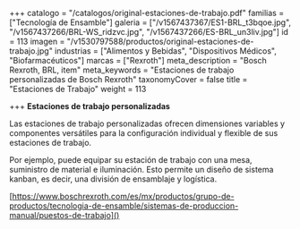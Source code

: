 +++
catalogo = "/catalogos/original-estaciones-de-trabajo.pdf"
familias = ["Tecnología de Ensamble"]
galeria = ["/v1567437367/ES1-BRL_t3bqoe.jpg", "/v1567437266/BRL-WS_ridzvc.jpg", "/v1567437266/ES-BRL_un3liv.jpg"]
id = 113
imagen = "/v1530797588/productos/original-estaciones-de-trabajo.jpg"
industrias = ["Alimentos y Bebidas", "Dispositivos Médicos", "Biofarmacéuticos"]
marcas = ["Rexroth"]
meta_description = "Bosch Rexroth, BRL, item"
meta_keywords = "Estaciones de trabajo personalizadas de Bosch Rexroth"
taxonomyCover = false
title = "Estaciones de Trabajo"
weight = 113

+++
**Estaciones de trabajo personalizadas**

Las estaciones de trabajo personalizadas ofrecen dimensiones variables y componentes versátiles para la configuración individual y flexible de sus estaciones de trabajo.

Por ejemplo, puede equipar su estación de trabajo con una mesa, suministro de material e iluminación. Esto permite un diseño de sistema kanban, es decir, una división de ensamblaje y logística.

[https://www.boschrexroth.com/es/mx/productos/grupo-de-productos/tecnologia-de-ensamble/sistemas-de-produccion-manual/puestos-de-trabajo]()